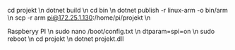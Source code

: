 cd projekt \n
dotnet build \n
cd bin \n
dotnet publish -r linux-arm -o bin/arm \n
scp -r arm pi@172.25.1.130:/home/pi/projekt \n

Raspberyy PI \n
sudo nano /boot/config.txt \n
dtparam=spi=on \n
sudo reboot \n
cd projekt \n
dotnet projekt.dll